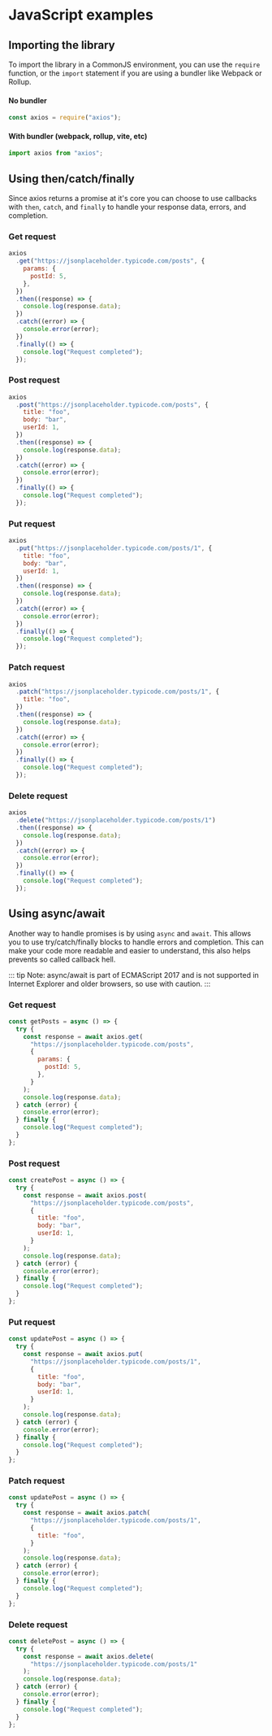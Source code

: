 # JavaScript examples

## Importing the library

To import the library in a CommonJS environment, you can use the `require` function, or the `import` statement if you are using a bundler like Webpack or Rollup.

#### No bundler

```js
const axios = require("axios");
```

#### With bundler (webpack, rollup, vite, etc)

```js
import axios from "axios";
```

## Using then/catch/finally

Since axios returns a promise at it's core you can choose to use callbacks with `then`, `catch`, and `finally` to handle your response data, errors, and completion.

### Get request

```js
axios
  .get("https://jsonplaceholder.typicode.com/posts", {
    params: {
      postId: 5,
    },
  })
  .then((response) => {
    console.log(response.data);
  })
  .catch((error) => {
    console.error(error);
  })
  .finally(() => {
    console.log("Request completed");
  });
```

### Post request

```js
axios
  .post("https://jsonplaceholder.typicode.com/posts", {
    title: "foo",
    body: "bar",
    userId: 1,
  })
  .then((response) => {
    console.log(response.data);
  })
  .catch((error) => {
    console.error(error);
  })
  .finally(() => {
    console.log("Request completed");
  });
```

### Put request

```js
axios
  .put("https://jsonplaceholder.typicode.com/posts/1", {
    title: "foo",
    body: "bar",
    userId: 1,
  })
  .then((response) => {
    console.log(response.data);
  })
  .catch((error) => {
    console.error(error);
  })
  .finally(() => {
    console.log("Request completed");
  });
```

### Patch request

```js
axios
  .patch("https://jsonplaceholder.typicode.com/posts/1", {
    title: "foo",
  })
  .then((response) => {
    console.log(response.data);
  })
  .catch((error) => {
    console.error(error);
  })
  .finally(() => {
    console.log("Request completed");
  });
```

### Delete request

```js
axios
  .delete("https://jsonplaceholder.typicode.com/posts/1")
  .then((response) => {
    console.log(response.data);
  })
  .catch((error) => {
    console.error(error);
  })
  .finally(() => {
    console.log("Request completed");
  });
```

## Using async/await

Another way to handle promises is by using `async` and `await`. This allows you to use try/catch/finally blocks to handle errors and completion. This can make your code more readable and easier to understand, this also helps prevents so called callback hell.

::: tip
Note: async/await is part of ECMAScript 2017 and is not supported in Internet Explorer and older browsers, so use with caution.
:::

### Get request

```js
const getPosts = async () => {
  try {
    const response = await axios.get(
      "https://jsonplaceholder.typicode.com/posts",
      {
        params: {
          postId: 5,
        },
      }
    );
    console.log(response.data);
  } catch (error) {
    console.error(error);
  } finally {
    console.log("Request completed");
  }
};
```

### Post request

```js
const createPost = async () => {
  try {
    const response = await axios.post(
      "https://jsonplaceholder.typicode.com/posts",
      {
        title: "foo",
        body: "bar",
        userId: 1,
      }
    );
    console.log(response.data);
  } catch (error) {
    console.error(error);
  } finally {
    console.log("Request completed");
  }
};
```

### Put request

```js
const updatePost = async () => {
  try {
    const response = await axios.put(
      "https://jsonplaceholder.typicode.com/posts/1",
      {
        title: "foo",
        body: "bar",
        userId: 1,
      }
    );
    console.log(response.data);
  } catch (error) {
    console.error(error);
  } finally {
    console.log("Request completed");
  }
};
```

### Patch request

```js
const updatePost = async () => {
  try {
    const response = await axios.patch(
      "https://jsonplaceholder.typicode.com/posts/1",
      {
        title: "foo",
      }
    );
    console.log(response.data);
  } catch (error) {
    console.error(error);
  } finally {
    console.log("Request completed");
  }
};
```

### Delete request

```js
const deletePost = async () => {
  try {
    const response = await axios.delete(
      "https://jsonplaceholder.typicode.com/posts/1"
    );
    console.log(response.data);
  } catch (error) {
    console.error(error);
  } finally {
    console.log("Request completed");
  }
};
```
